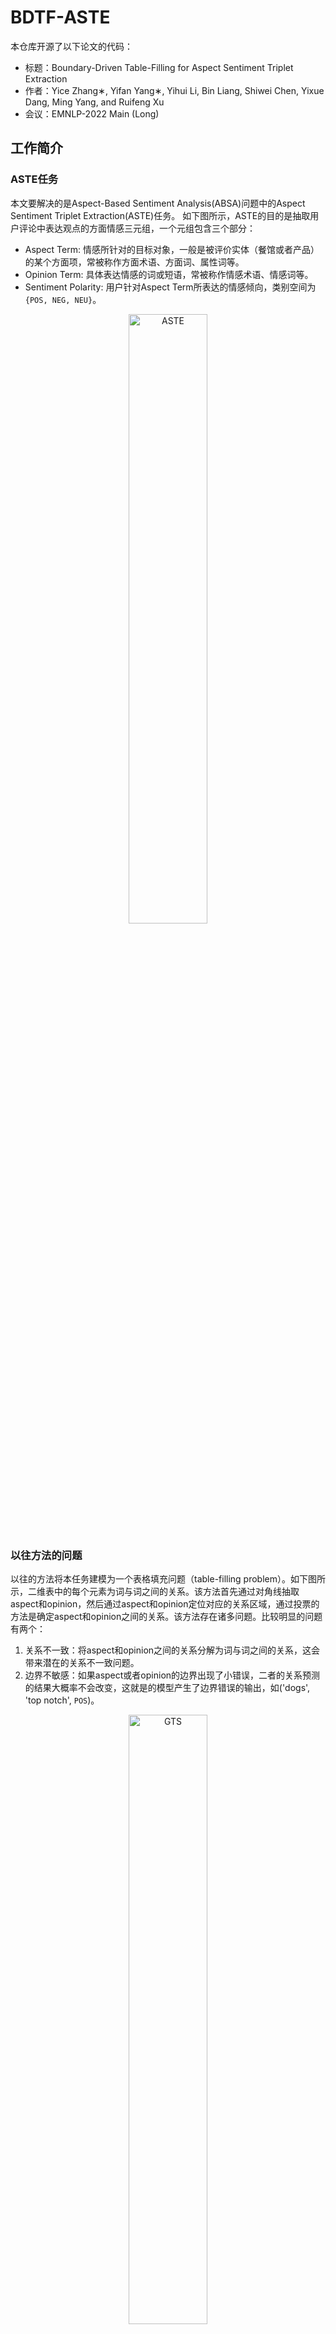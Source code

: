 # BDTF-ASTE

本仓库开源了以下论文的代码：

- 标题：Boundary-Driven Table-Filling for Aspect Sentiment Triplet Extraction
- 作者：Yice Zhang∗, Yifan Yang∗, Yihui Li, Bin Liang, Shiwei Chen, Yixue Dang, Ming Yang, and Ruifeng Xu
- 会议：EMNLP-2022 Main (Long)

## 工作简介

### ASTE任务

本文要解决的是Aspect-Based Sentiment Analysis(ABSA)问题中的Aspect Sentiment Triplet Extraction(ASTE)任务。
如下图所示，ASTE的目的是抽取用户评论中表达观点的方面情感三元组，一个元组包含三个部分：
- Aspect Term: 情感所针对的目标对象，一般是被评价实体（餐馆或者产品）的某个方面项，常被称作方面术语、方面词、属性词等。
- Opinion Term: 具体表达情感的词或短语，常被称作情感术语、情感词等。
- Sentiment Polarity: 用户针对Aspect Term所表达的情感倾向，类别空间为`{POS, NEG, NEU}`。

<div align="center"> <img src="https://user-images.githubusercontent.com/9134454/199022562-2cca1c06-b91e-4e4b-8bf0-20273a16821e.png" alt="ASTE" width="50%" /></div>

### 以往方法的问题

以往的方法将本任务建模为一个表格填充问题（table-filling problem）。如下图所示，二维表中的每个元素为词与词之间的关系。该方法首先通过对角线抽取aspect和opinion，然后通过aspect和opinion定位对应的关系区域，通过投票的方法是确定aspect和opinion之间的关系。该方法存在诸多问题。比较明显的问题有两个：
1. 关系不一致：将aspect和opinion之间的关系分解为词与词之间的关系，这会带来潜在的关系不一致问题。
2. 边界不敏感：如果aspect或者opinion的边界出现了小错误，二者的关系预测的结果大概率不会改变，这就是的模型产生了边界错误的输出，如('dogs', 'top notch', `POS`)。

<div align="center"> <img src="https://user-images.githubusercontent.com/9134454/199043065-86775e70-6027-4732-99b3-c49c0fd30e30.png" alt="GTS" width="50%" /></div>

以往的工作尝试使用Span-based的方法来解决关系不一致的问题。这是一种可行的思路。但是该方法忽略了细粒度的词级别的信息，这正是表格填充方法的优点。

### 本文提出的方法

本文为了解决上述的两个问题，提出了边界驱动的表格填充方法（Boundary-Driven Table-Filling）。如下图所示，该方法将方面关系三元组转为二维表中的一个关系区域，因而将ASTE任务转化为关系区域的定位和分类。对关系区域整体进行分类可以解决了关系不一致的问题，那些边界错误的关系区域也可以通过将其分类为Invaild而移除。

<div align="center"> <img src="https://user-images.githubusercontent.com/9134454/199046656-e45f508e-b196-4ce4-a649-19cd4582dee0.png" alt="BDTF" width="50%" /></div>

此外，本文还提出了一种关系学习的方法来学习一个二维的表示。该方法包含三个部分：
- 首先，将评论文本输入到`BERT`中学习词级别的上下文表示。
- 然后，通过基于张量的操作，根据词表示构建关系表示。文本中所有词之间的关系表示构成一个二维的表，表中的元素为一个向量。
- 最后，使用CNN对二维表进行建模。
该方法学习到的二维表示将被用到关系区域的定位和分类中。

整体上，本文所提出方法的模型框架如下图所示。

<div align="center"> <img src="https://user-images.githubusercontent.com/9134454/199048478-82c2c1ff-1b10-41aa-8071-5f4ad6197559.png" alt="Model" width="40%" /></div>

### 实验结果

本方法的主要实验结果如下表，详细的分析见论文。

<div align="center"> <img src="https://user-images.githubusercontent.com/9134454/199048765-b85e7c6a-04f2-4d40-aec5-2ccf73709f81.png" alt="Result" width="80%" /></div>

## 运行代码
### 环境配置

- transformers==4.15.0
- pytorch==1.7.1
- einops=0.4.0
- torchmetrics==0.7.0
- tntorch==1.0.1
- pytorch-lightning==1.3.5

### 代码结构

```
├── code
│   ├── utils
│   │   ├── __init__.py
│   │   ├── aste_datamodule.py
|   |   └── aste_result.py
│   ├── model
│   │   ├── seq2mat.py
│   │   ├── table.py
│   │   ├── table_encoder
│   │   |   └── resnet.py
|   |   └── bdtf_model.py
|   ├── aste_train.py
|   └── bash
│       ├── aste.sh
│       ├── aste_14res.sh
│       ├── aste_14lap.sh
│       ├── aste_15res.sh
|       └── aste_16res.sh
└── data
    └── aste_data_bert
        └── V1
        │   ├── 14res
        |   │   ├── train.json
        |   │   ├── dev.json
        |   │   └── test.json
        │   ├── 14lap/...
        │   ├── 15res/...
        |   └── 16res/...
        └── V2/...
```

### 运行代码

在`code`目录下运行 `bash/aste_14res.sh`。

## 如有问题请在`issues`提出，或者联系我

- email: `zhangyc_hit@163.com`

<!-- ## Citation -->
